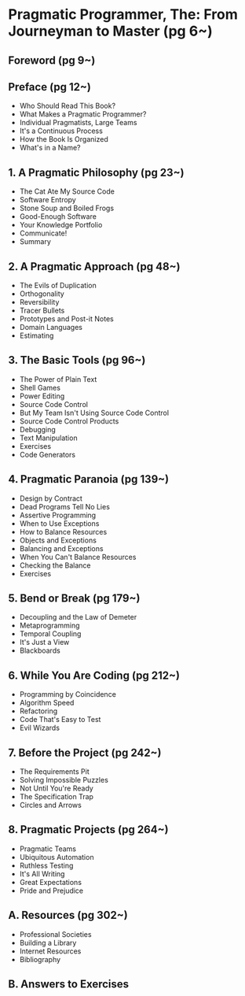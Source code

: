 # Pragmatic Programmer, The: From Journeyman to Master (pg 6~)

## Foreword (pg 9~)

## Preface (pg 12~)

- Who Should Read This Book?
- What Makes a Pragmatic Programmer?
- Individual Pragmatists, Large Teams
- It's a Continuous Process
- How the Book Is Organized
- What's in a Name?

## 1. A Pragmatic Philosophy (pg 23~)

- The Cat Ate My Source Code
- Software Entropy
- Stone Soup and Boiled Frogs
- Good-Enough Software
- Your Knowledge Portfolio
- Communicate!
- Summary

## 2. A Pragmatic Approach (pg 48~)

- The Evils of Duplication
- Orthogonality
- Reversibility
- Tracer Bullets
- Prototypes and Post-it Notes
- Domain Languages
- Estimating

## 3. The Basic Tools (pg 96~)

- The Power of Plain Text
- Shell Games
- Power Editing
- Source Code Control
- But My Team Isn't Using Source Code Control
- Source Code Control Products
- Debugging
- Text Manipulation
- Exercises
- Code Generators

## 4. Pragmatic Paranoia (pg 139~)

- Design by Contract
- Dead Programs Tell No Lies
- Assertive Programming
- When to Use Exceptions
- How to Balance Resources
- Objects and Exceptions
- Balancing and Exceptions
- When You Can't Balance Resources
- Checking the Balance
- Exercises

## 5. Bend or Break (pg 179~)

- Decoupling and the Law of Demeter
- Metaprogramming
- Temporal Coupling
- It's Just a View
- Blackboards

## 6. While You Are Coding (pg 212~)

- Programming by Coincidence
- Algorithm Speed
- Refactoring
- Code That's Easy to Test
- Evil Wizards

## 7. Before the Project (pg 242~)

- The Requirements Pit
- Solving Impossible Puzzles
- Not Until You're Ready
- The Specification Trap
- Circles and Arrows

## 8. Pragmatic Projects (pg 264~)

- Pragmatic Teams
- Ubiquitous Automation
- Ruthless Testing
- It's All Writing
- Great Expectations
- Pride and Prejudice

## A. Resources (pg 302~)

- Professional Societies
- Building a Library
- Internet Resources
- Bibliography

## B. Answers to Exercises
